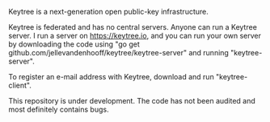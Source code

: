 Keytree is a next-generation open public-key infrastructure.

Keytree is federated and has no central servers. Anyone can run a Keytree
server. I run a server on https://keytree.io, and you can run your own server
by downloading the code using "go get
github.com/jellevandenhooff/keytree/keytree-server" and running
"keytree-server".

To register an e-mail address with Keytree, download and run "keytree-client".

This repository is under development. The code has not been audited and most
definitely contains bugs.
